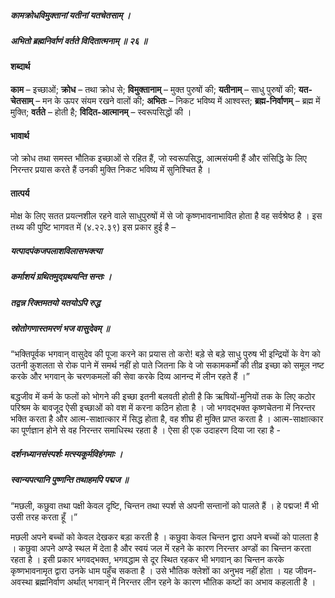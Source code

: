 ##### कामक्रोधविमुक्तानां यतीनां यतचेतसाम् ।
##### अभितो ब्रह्मनिर्वाणं वर्तते विदितात्मनाम् ॥ २६ ॥

#### शब्दार्थ

**काम** – इच्छाओं; **क्रोध** – तथा क्रोध से; **विमुक्तानाम्** – मुक्त पुरुषों की; **यतीनाम्** – साधु पुरुषों की; **यत-चेतसाम्** – मन के ऊपर संयम रखने वालों की; **अभितः** – निकट भविष्य में आश्वस्त; **ब्रह्म-निर्वाणम्** – ब्रह्म में मुक्ति; **वर्तते** – होती है; **विदित-आत्मानम्** – स्वरूपसिद्धों की ।

#### भावार्थ

जो क्रोध तथा समस्त भौतिक इच्छाओं से रहित हैं, जो स्वरूपसिद्ध, आत्मसंयमी हैं और संसिद्धि के लिए निरन्तर प्रयास करते हैं उनकी मुक्ति निकट भविष्य में सुनिश्चित है ।

#### तात्पर्य

मोक्ष के लिए सतत प्रयत्नशील रहने वाले साधुपुरुषों में से जो कृष्णभावनाभावित होता है वह सर्वश्रेष्ठ है । इस तथ्य की पुष्टि भागवत में (४.२२.३९) इस प्रकार हुई है –

##### यत्पादपंकजपलाशविलासभक्त्या
##### कर्माशयं ग्रथितमुद्ग्रथयन्ति सन्तः ।
##### तद्वन्न रिक्तमतयो यतयोऽपि रुद्ध
##### स्रोतोगणास्तमरणं भज वासुदेवम् ॥

“भक्तिपूर्वक भगवान् वासुदेव की पूजा करने का प्रयास तो करो! बड़े से बड़े साधु पुरुष भी इन्द्रियों के वेग को उतनी कुशलता से रोक पाने में समर्थ नहीं हो पाते जितना कि वे जो सकामकर्मों की तीव्र इच्छा को समूल नष्ट करके और भगवान् के चरणकमलों की सेवा करके दिव्य आनन्द में लीन रहते हैं ।”

बद्धजीव में कर्म के फलों को भोगने की इच्छा इतनी बलवती होती है कि ऋषियों-मुनियों तक के लिए कठोर परिश्रम के बावजूद ऐसी इच्छाओं को वश में करना कठिन होता है । जो भगवद्भक्त कृष्णचेतना में निरन्तर भक्ति करता है और आत्म-साक्षात्कार में सिद्ध होता है, वह शीघ्र ही मुक्ति प्राप्त करता है । आत्म-साक्षात्कार का पूर्णज्ञान होने से वह निरन्तर समाधिस्थ रहता है । ऐसा ही एक उदाहरण दिया जा रहा है -

##### दर्शनध्यानसंस्पर्शः मत्स्यकूर्मविहंगमाः ।
##### स्वान्यपत्यानि पुष्णन्ति तथाहमपि पद्मज ॥

“मछली, कछुवा तथा पक्षी केवल दृष्टि, चिन्तन तथा स्पर्श से अपनी सन्तानों को पालते हैं । हे पद्मज! मैं भी उसी तरह करता हूँ ।”

मछली अपने बच्चों को केवल देखकर बड़ा करती है । कछुवा केवल चिन्तन द्वारा अपने बच्चों को पालता है । कछुवा अपने अण्डे स्थल में देता है और स्वयं जल में रहने के कारण निरन्तर अण्डों का चिन्तन करता रहता है । इसी प्रकार भगवद्भक्त, भगवद्धाम से दूर स्थित रहकर भी भगवान् का चिन्तन करके कृष्णभावनामृत द्वारा उनके धाम पहुँच सकता है । उसे भौतिक क्लेशों का अनुभव नहीं होता । यह जीवन-अवस्था ब्रह्मनिर्वाण अर्थात् भगवान् में निरन्तर लीन रहने के कारण भौतिक कष्टों का अभाव कहलाती है ।
